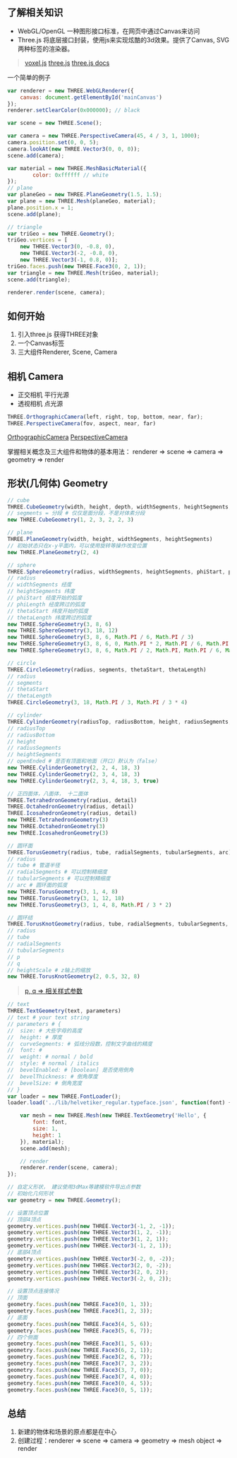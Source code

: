 
## 了解相关知识
- WebGL/OpenGL 一种图形接口标准，在网页中通过Canvas来访问
- Three.js 将底层接口封装，使用js来实现炫酷的3d效果。提供了Canvas, SVG两种标签的渲染器。

> [voxel.js](http://voxeljs.com/)
> [three.js](https://threejs.org/)
> [three.js docs](https://threejs.org/docs/#Manual/Getting_Started/Creating_a_scene)

一个简单的例子

```js
var renderer = new THREE.WebGLRenderer({
    canvas: document.getElementById('mainCanvas')
});
renderer.setClearColor(0x000000); // black

var scene = new THREE.Scene();

var camera = new THREE.PerspectiveCamera(45, 4 / 3, 1, 1000);
camera.position.set(0, 0, 5);
camera.lookAt(new THREE.Vector3(0, 0, 0));
scene.add(camera);

var material = new THREE.MeshBasicMaterial({
        color: 0xffffff // white
});
// plane
var planeGeo = new THREE.PlaneGeometry(1.5, 1.5);
var plane = new THREE.Mesh(planeGeo, material);
plane.position.x = 1;
scene.add(plane);

// triangle
var triGeo = new THREE.Geometry();
triGeo.vertices = [
	new THREE.Vector3(0, -0.8, 0),
	new THREE.Vector3(-2, -0.8, 0), 
	new THREE.Vector3(-1, 0.8, 0)];
triGeo.faces.push(new THREE.Face3(0, 2, 1));
var triangle = new THREE.Mesh(triGeo, material);
scene.add(triangle);

renderer.render(scene, camera);
```

## 如何开始

1. 引入three.js 获得THREE对象
2. 一个Canvas标签
3. 三大组件Renderer, Scene, Camera

## 相机 Camera

- 正交相机 平行光源
- 透视相机 点光源

```js
THREE.OrthographicCamera(left, right, top, bottom, near, far);
THREE.PerspectiveCamera(fov, aspect, near, far)
```
[OrthographicCamera]()
[PerspectiveCamera](http://www.ituring.com.cn/download/01YYrMaASOzm.big)

掌握相关概念及三大组件和物体的基本用法：
renderer => scene => camera => geometry => render

## 形状(几何体) Geometry

```js
// cube
THREE.CubeGeometry(width, height, depth, widthSegments, heightSegments, depthSegments)
// segments = 分段 # 仅仅是面分段，不是对体素分段
new THREE.CubeGeometry(1, 2, 3, 2, 2, 3)
```

```js
// plane
THREE.PlaneGeometry(width, height, widthSegments, heightSegments)
// 初始状态只在x-y平面内，可以使用旋转等操作改变位置
new THREE.PlaneGeometry(2, 4)
```

```js
// sphere
THREE.SphereGeometry(radius, widthSegments, heightSegments, phiStart, phiLength, thetaStart, thetaLength)
// radius 
// widthSegments 经度
// heightSegments 纬度
// phiStart 经度开始的弧度 
// phiLength 经度跨过的弧度
// thetaStart 纬度开始的弧度
// thetaLength 纬度跨过的弧度
new THREE.SphereGeometry(3, 8, 6)
new THREE.SphereGeometry(3, 18, 12)
new THREE.SphereGeometry(3, 8, 6, Math.PI / 6, Math.PI / 3)
new THREE.SphereGeometry(3, 8, 6, 0, Math.PI * 2, Math.PI / 6, Math.PI / 3)
new THREE.SphereGeometry(3, 8, 6, Math.PI / 2, Math.PI, Math.PI / 6, Math.PI / 2)
```

```js
// circle
THREE.CircleGeometry(radius, segments, thetaStart, thetaLength)
// radius
// segments
// thetaStart
// thetaLength
THREE.CircleGeometry(3, 18, Math.PI / 3, Math.PI / 3 * 4)
```

```js
// cylinder
THREE.CylinderGeometry(radiusTop, radiusBottom, height, radiusSegments, heightSegments, openEnded)
// radiusTop
// radiusBottom
// height
// radiusSegments
// heightSegments
// openEnded # 是否有顶面和地面（开口）默认为（false）
new THREE.CylinderGeometry(2, 2, 4, 18, 3)
new THREE.CylinderGeometry(2, 3, 4, 18, 3)
new THREE.CylinderGeometry(2, 3, 4, 18, 3, true)
```

```js
// 正四面体，八面体， 十二面体
THREE.TetrahedronGeometry(radius, detail)
THREE.OctahedronGeometry(radius, detail)
THREE.IcosahedronGeometry(radius, detail)
new THREE.TetrahedronGeometry(3)
new THREE.OctahedronGeometry(3)
new THREE.IcosahedronGeometry(3)
```

```js
// 圆环面
THREE.TorusGeometry(radius, tube, radialSegments, tubularSegments, arc)
// radius
// tube # 管道半径
// radialSegments # 可以控制精细度
// tubularSegments # 可以控制精细度
// arc # 圆环面的弧度
new THREE.TorusGeometry(3, 1, 4, 8)
new THREE.TorusGeometry(3, 1, 12, 18)
new THREE.TorusGeometry(3, 1, 4, 8, Math.PI / 3 * 2)
```

```js
// 圆环结
THREE.TorusKnotGeometry(radius, tube, radialSegments, tubularSegments, p, q, heightScale)
// radius
// tube
// radialSegments
// tubularSegments
// p
// q
// heightScale # z轴上的缩放
new THREE.TorusKnotGeometry(2, 0.5, 32, 8)
```

> [p, q => 相关样式参数](https://en.wikipedia.org/wiki/Torus_knot)

```js
// text
THREE.TextGeometry(text, parameters)
// text # your text string
// parameters # {
// 	size: # 大些字母的高度
// 	height: # 厚度
// 	curveSegments: # 弧线分段数，控制文字曲线的精度
// 	font: # 
// 	weight: # normal / bold
// 	style: # normal / italics
// 	bevelEnabled: # [boolean] 是否使用倒角
// 	bevelThickness: # 倒角厚度
// 	bevelSize: # 倒角宽度
// }
var loader = new THREE.FontLoader();
loader.load('../lib/helvetiker_regular.typeface.json', function(font) {

    var mesh = new THREE.Mesh(new THREE.TextGeometry('Hello', {
        font: font,
        size: 1,
        height: 1
    }), material);
    scene.add(mesh);

    // render
    renderer.render(scene, camera);
});
```

```js
// 自定义形状， 建议使用3dMax等建模软件导出点参数
// 初始化几何形状
var geometry = new THREE.Geometry();

// 设置顶点位置
// 顶部4顶点
geometry.vertices.push(new THREE.Vector3(-1, 2, -1));
geometry.vertices.push(new THREE.Vector3(1, 2, -1));
geometry.vertices.push(new THREE.Vector3(1, 2, 1));
geometry.vertices.push(new THREE.Vector3(-1, 2, 1));
// 底部4顶点
geometry.vertices.push(new THREE.Vector3(-2, 0, -2));
geometry.vertices.push(new THREE.Vector3(2, 0, -2));
geometry.vertices.push(new THREE.Vector3(2, 0, 2));
geometry.vertices.push(new THREE.Vector3(-2, 0, 2));

// 设置顶点连接情况
// 顶面
geometry.faces.push(new THREE.Face3(0, 1, 3));
geometry.faces.push(new THREE.Face3(1, 2, 3));
// 底面
geometry.faces.push(new THREE.Face3(4, 5, 6));
geometry.faces.push(new THREE.Face3(5, 6, 7));
// 四个侧面
geometry.faces.push(new THREE.Face3(1, 5, 6));
geometry.faces.push(new THREE.Face3(6, 2, 1));
geometry.faces.push(new THREE.Face3(2, 6, 7));
geometry.faces.push(new THREE.Face3(7, 3, 2));
geometry.faces.push(new THREE.Face3(3, 7, 0));
geometry.faces.push(new THREE.Face3(7, 4, 0));
geometry.faces.push(new THREE.Face3(0, 4, 5));
geometry.faces.push(new THREE.Face3(0, 5, 1));
```

## 总结
1. 新建的物体和场景的原点都是在中心
2. 创建过程：renderer => scene => camera => geometry => mesh object => render







